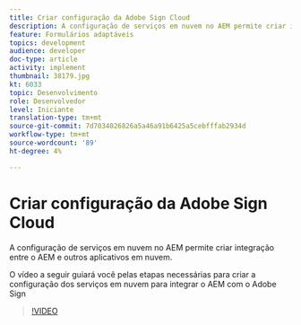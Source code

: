 ```yaml
---
title: Criar configuração da Adobe Sign Cloud
description: A configuração de serviços em nuvem no AEM permite criar integração entre o AEM e outros aplicativos em nuvem. O vídeo a seguir guiará você pelas etapas necessárias para criar a configuração dos serviços em nuvem para integrar o AEM com o Adobe Sign.
feature: Formulários adaptáveis
topics: development
audience: developer
doc-type: article
activity: implement
thumbnail: 38179.jpg
kt: 6033
topic: Desenvolvimento
role: Desenvolvedor
level: Iniciante
translation-type: tm+mt
source-git-commit: 7d7034026826a5a46a91b6425a5cebfffab2934d
workflow-type: tm+mt
source-wordcount: '89'
ht-degree: 4%

---
```


# Criar configuração da Adobe Sign Cloud

A configuração de serviços em nuvem no AEM permite criar integração entre o AEM e outros aplicativos em nuvem.

O vídeo a seguir guiará você pelas etapas necessárias para criar a configuração dos serviços em nuvem para integrar o AEM com o Adobe Sign

>[!VIDEO](https://video.tv.adobe.com/v/38179/?quality=9&learn=on)